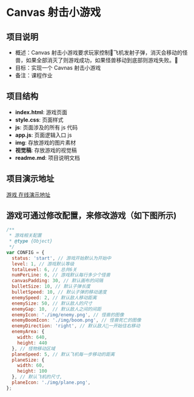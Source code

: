# Canvas 射击小游戏
## 项目说明
- 概述：Canvas 射击小游戏要求玩家控制飞机发射子弹，消灭会移动的怪兽，如果全部消灭了则游戏成功，如果怪兽移动到底部则游戏失败。
- 目标：实现一个 Cavnas 射击小游戏
- 备注：课程作业

## 项目结构
- **index.html**: 游戏页面
- **style.css**: 页面样式
- **js**: 页面涉及的所有 js 代码
- **app.js**: 页面逻辑入口 js
- **img**: 存放游戏的图片素材
- **视觉稿**: 存放游戏的视觉稿
- **readme.md**: 项目说明文档


## 项目演示地址
[游戏 在线演示地址](http://118.89.236.182/game/index.html)


##  游戏可通过修改配置，来修改游戏（如下图所示)

```js
/**
 * 游戏相关配置
 * @type {Object}
 */
var CONFIG = {
  status: 'start', // 游戏开始默认为开始中
  level: 1, // 游戏默认等级
  totalLevel: 6, // 总共6关
  numPerLine: 6, // 游戏默认每行多少个怪兽
  canvasPadding: 30, // 默认画布的间隔
  bulletSize: 10, // 默认子弹长度
  bulletSpeed: 10, // 默认子弹的移动速度
  enemySpeed: 2, // 默认敌人移动距离
  enemySize: 50, // 默认敌人的尺寸
  enemyGap: 10,  // 默认敌人之间的间距
  enemyIcon: './img/enemy.png', // 怪兽的图像
  enemyBoomIcon: './img/boom.png', // 怪兽死亡的图像
  enemyDirection: 'right', // 默认敌人一开始往右移动
  enemyArea: {
    width: 640,
    height: 440
  }, // 怪物移动区域
  planeSpeed: 5, // 默认飞机每一步移动的距离
  planeSize: {
    width: 60,
    height: 100
  }, // 默认飞机的尺寸,
  planeIcon: './img/plane.png',
};
```
